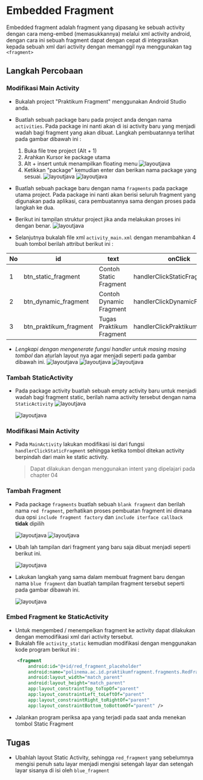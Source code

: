 # Embedded Fragment

Embedded fragment adalah fragment yang dipasang ke sebuah activity dengan cara meng-embed (memasukkannya) melalui xml activity android, dengan cara ini sebuah fragment dapat dengan cepat di integrasikan kepada sebuah xml dari activity dengan memanggil nya menggunakan tag `<fragment>`

## Langkah Percobaan

### Modifikasi Main Activity

- Bukalah project "Praktikum Fragment" menggunakan Android Studio anda.
- Buatlah sebuah package baru pada project anda dengan nama `activities`. Pada package ini nanti akan di isi activity baru yang menjadi wadah bagi fragment yang akan dibuat. Langkah pembuatannya terlihat pada gambar dibawah ini :

  1.  Buka file tree project (Alt + 1)
  2.  Arahkan Kursor ke package utama
  3.  Alt + insert untuk menampilkan floating menu
      ![layoutjava](images/01-package-name.png)
  4.  Ketikkan "package" kemudian enter dan berikan nama package yang sesuai.
      ![layoutjava](images/02-package-name.png)
      ![layoutjava](images/03-package-name.png)

- Buatlah sebuah package baru dengan nama `fragments` pada package utama project. Pada package ini nanti akan berisi seluruh fragment yang digunakan pada aplikasi, cara pembuatannya sama dengan proses pada langkah ke dua.
- Berikut ini tampilan struktur project jika anda melakukan proses ini dengan benar.
  ![layoutjava](images/04-package-name.png)
- Selanjutnya bukalah file xml `activity_main.xml` dengan menambahkan 4 buah tombol berilah attribut berikut ini :

| No  | id                     | text                     | onClick                       |
| --- | ---------------------- | ------------------------ | ----------------------------- |
| 1   | btn_static_fragment    | Contoh Static Fragment   | handlerClickStaticFragment    |
| 2   | btn_dynamic_fragment   | Contoh Dynamic Fragment  | handlerClickDynamicFragment   |
| 3   | btn_praktikum_fragment | Tugas Praktikum Fragment | handlerClickPraktikumFragment |

- _Lengkapi dengan mengenerate fungsi handler untuk masing masing tombol_ dan aturlah layout nya agar menjadi seperti pada gambar dibawah ini.
  ![layoutjava](images/05-layout-button.png)
  ![layoutjava](images/06-layout-button.png)
  ![layoutjava](images/07-layout-button.png)

### Tambah StaticActivity

- Pada package activity buatlah sebuah empty activity baru untuk menjadi wadah bagi fragment static, berilah nama activity tersebut dengan nama `StaticActivity`
  ![layoutjava](images/08-static-activity.png)

  ![layoutjava](images/09-static-activity.png)

### Modifikasi Main Activity

- Pada `MainActivity` lakukan modifikasi isi dari fungsi `handlerClickStaticFragment` sehingga ketika tombol ditekan activity berpindah dari main ke static activity.
  > Dapat dilakukan dengan menggunakan intent yang dipelajari pada chapter 04

### Tambah Fragment

- Pada package `fragments` buatlah sebuah `blank fragment` dan berilah nama `red fragment`, perhatikan proses pembuatan fragment ini dimana dua opsi `include fragment factory` dan `include iterface callback` **tidak** dipilih

  ![layoutjava](images/10-blank-fragment.png)
  ![layoutjava](images/11-blank-fragment.png)

- Ubah lah tampilan dari fragment yang baru saja dibuat menjadi seperti berikut ini.

  ![layoutjava](images/12-red-fragment.png)

- Lakukan langkah yang sama dalam membuat fragment baru dengan nama `blue fragment` dan buatlah tampilan fragment tersebut seperti pada gambar dibawah ini.

  ![layoutjava](images/13-blue-fragment.png)

### Embed Fragment ke StaticActivity

- Untuk mengembed / menempelkan fragment ke activity dapat dilakukan dengan memodifikasi xml dari activity tersebut.
- Bukalah file `activity_static` kemudian modifikasi dengan menggunakan kode program berikut ini :

```xml
    <fragment
        android:id="@+id/red_fragment_placeholder"
        android:name="polinema.ac.id.praktikumfragment.fragments.RedFragment"
        android:layout_width="match_parent"
        android:layout_height="match_parent"
        app:layout_constraintTop_toTopOf="parent"
        app:layout_constraintLeft_toLeftOf="parent"
        app:layout_constraintRight_toRightOf="parent"
        app:layout_constraintBottom_toBottomOf="parent" />
```

- Jalankan program periksa apa yang terjadi pada saat anda menekan tombol Static Fragment

## Tugas

- Ubahlah layout Static Activity, sehingga `red_fragment` yang sebelumnya mengisi penuh satu layar menjadi mengisi setengah layar dan setengah layar sisanya di isi oleh `blue_fragment`
